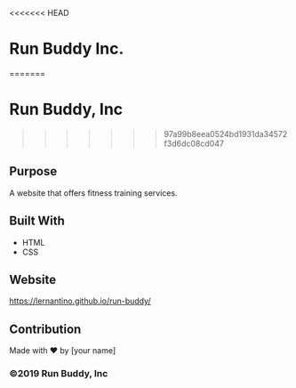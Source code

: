 <<<<<<< HEAD
# Run Buddy Inc.
=======
# Run Buddy, Inc
>>>>>>> 97a99b8eea0524bd1931da34572f3d6dc08cd047

## Purpose
A website that offers fitness training services. 

## Built With
* HTML
* CSS

## Website
https://lernantino.github.io/run-buddy/

## Contribution
Made with ❤️ by [your name]

### ©️2019 Run Buddy, Inc 
